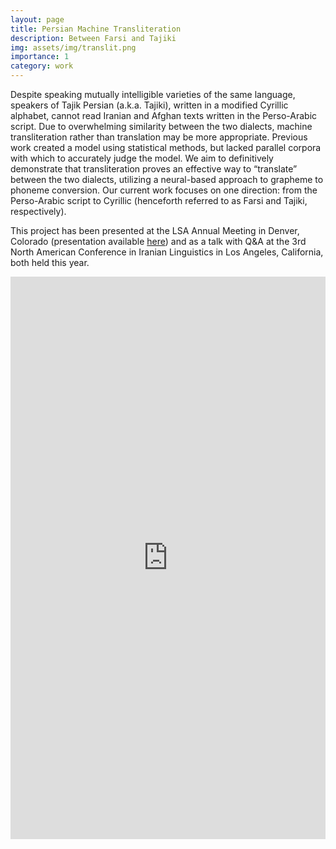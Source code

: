 ```yaml
---
layout: page
title: Persian Machine Transliteration
description: Between Farsi and Tajiki
img: assets/img/translit.png
importance: 1
category: work
---
```



Despite speaking mutually intelligible varieties of the same language, speakers of Tajik Persian (a.k.a. Tajiki), written in a modified Cyrillic alphabet, cannot read Iranian and Afghan texts written in the Perso-Arabic script. Due to overwhelming similarity between the two dialects, machine transliteration rather than translation may be more appropriate. Previous work created a model using statistical methods, but lacked parallel corpora with which to accurately judge the model. We aim to definitively demonstrate that transliteration proves an effective way to “translate” between the two dialects, utilizing a neural-based approach to grapheme to phoneme conversion. Our current work focuses on one direction: from the Perso-Arabic script to Cyrillic (henceforth referred to as Farsi and Tajiki, respectively).

This project has been presented at the LSA Annual Meeting in Denver, Colorado (presentation available [here](https://www.youtube.com/watch?v=HnePjjvSOW4&list=LL&index=1&t=2s&ab_channel=LinguisticSocietyofAmerica/)) and as a talk with Q&A at the 3rd North American Conference in Iranian Linguistics in Los Angeles, California, both held this year.

<iframe width='100%' height='900px' frameborder='0' scrolling='yes' class='embed-responsive-item' src='https://merchantrayyan.github.io/assets/pdf/translit_poster.pdf' allowfullscreen></iframe>
